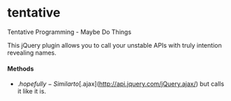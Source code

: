 tentative
=========

Tentative Programming - Maybe Do Things

This jQuery plugin allows you to call your unstable APIs with truly intention revealing names.

#### Methods

* $.hopefully - Similar to [$.ajax](http://api.jquery.com/jQuery.ajax/) but calls it like it is.
